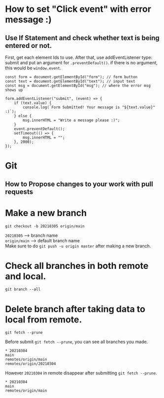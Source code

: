 # How to set "Click event" with error message :)

## Use If Statement and check whether text is being entered or not.

First, get each element Ids to use.
After that, use addEventListener type: submit and put an argument for `.preventDefault()`. if there is no argument, this would be `window.event`.

```JS
const form = document.getElementById("form"); // form button
const text = document.getElementById("text"); // input text
const msg = document.getElementById("msg"); // where the error msg shows up

form.addEventListener("submit", (event) => {
	if (text.value) {
		console.log(`Form Submitted! Your message is "${text.value}" :)`);
	} else {
		msg.innerHTML = "Write a message please :)";
	}
	event.preventDefault();
	setTimeout(() => {
		msg.innerHTML = "";
	}, 2000);
});
```



# Git

## How to Propose changes to your work with pull requests

# Make a new branch
```Git
git checkout -b 20210305 origin/main
```
`20210305` --> branch name  
`origin/main` --> default branch name  
Make sure to do `git push -u origin master` after making a new branch.

# Check all branches in both remote and local.
```Git
git branch --all
```

# Delete branch after taking data to local from remote.
```Git
git fetch --prune
```

Before submit `git fetch --prune`, you can see all branches you made.
```Git
* 20210304
main
remotes/origin/main
remotes/origin/20210304
```
However `20210304` in remote disappear after submitting `git fetch --prune`.
```Git
* 20210304
main
remotes/origin/main
```